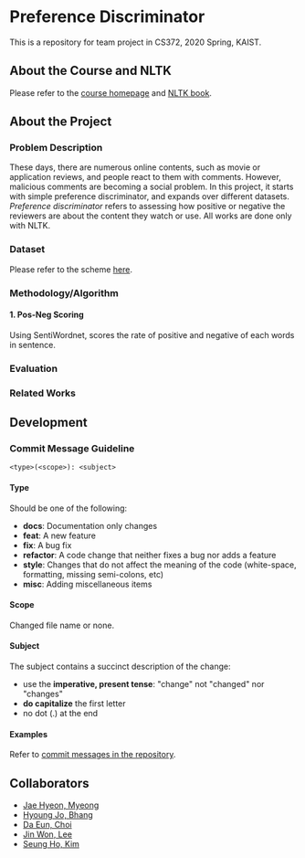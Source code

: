 # Preference Discriminator

This is a repository for team project in CS372, 2020 Spring, KAIST.

## About the Course and NLTK

Please refer to the [course homepage](http://nlpcl.kaist.ac.kr/~cs372_2020/index.php) and [NLTK book](http://www.nltk.org/book/).

## About the Project

### Problem Description

These days, there are numerous online contents, such as movie or application reviews, and people react to them with comments. However, malicious comments are becoming a social problem. In this project, it starts with simple preference discriminator, and expands over different datasets. *Preference discriminator* refers to assessing how positive or negative the reviewers are about the content they watch or use. All works are done only with NLTK.

### Dataset

Please refer to the scheme [here](./dataset).

### Methodology/Algorithm

#### 1. Pos-Neg Scoring
Using SentiWordnet, scores the rate of positive and negative of each words in sentence.

### Evaluation

### Related Works

## Development

### Commit Message Guideline
```
<type>(<scope>): <subject>
```
#### Type
Should be one of the following:

* **docs**: Documentation only changes
* **feat**: A new feature
* **fix**: A bug fix
* **refactor**: A code change that neither fixes a bug nor adds a feature
* **style**: Changes that do not affect the meaning of the code (white-space, formatting, missing semi-colons, etc)
* **misc**: Adding miscellaneous items

#### Scope
Changed file name or none. 

#### Subject
The subject contains a succinct description of the change:

* use the **imperative, present tense**: "change" not "changed" nor "changes"
* **do capitalize** the first letter
* no dot (.) at the end

#### Examples

Refer to [commit messages in the repository](https://github.com/bhanghj3094/CS372-NLP/commits/master). 

## Collaborators

* [Jae Hyeon, Myeong](https://github.com/mjhbest)
* [Hyoung Jo, Bhang](https://github.com/bhanghj3094)
* [Da Eun, Choi](https://github.com/CheddarChoi)
* [Jin Won, Lee](https://github.com/grape-tasting-acid)
* [Seung Ho, Kim](https://github.com/winningarc)
